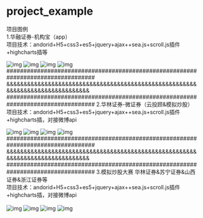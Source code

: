 # project_example
项目图例   <br/>
1.华融证券-机构宝（app）    <br/>
项目技术：andorid+H5+css3+es5+jquery+ajax++sea.js+scroll.js插件+highcharts插等  <br/>

![img](https://github.com/AntonySufer/project_example/blob/master/githubImg/2.jpg)
![img](https://github.com/AntonySufer/project_example/blob/master/githubImg/4.png)
![img](https://github.com/AntonySufer/project_example/blob/master/githubImg/6.png)
![img](https://github.com/AntonySufer/project_example/blob/master/githubImg/7.png)   
##################################################################################
&&&&&&&&&&&&&&&&&&&&&&&&&&&&&&&&&&&&&&&&&&&&&&&&&&&&&&&&&&&&&&&&&&&&&&&&&&&&&&&<br/>
##################################################################################
2.华林证券-微证券（云投顾&模拟炒股）  <br/>
项目技术：andorid+H5+css3+es5+jquery+ajax++sea.js+scroll.js插件+highcharts插，对接微博api    <br/>

![img](https://github.com/AntonySufer/project_example/blob/master/githubImg/hualin/1.png)
![img](https://github.com/AntonySufer/project_example/blob/master/githubImg/hualin/2.png)
![img](https://github.com/AntonySufer/project_example/blob/master/githubImg/hualin/3.png)
![img](https://github.com/AntonySufer/project_example/blob/master/githubImg/hualin/4.png)
##################################################################################
&&&&&&&&&&&&&&&&&&&&&&&&&&&&&&&&&&&&&&&&&&&&&&&&&&&&&&&&&&&&&&&&&&&&&&&&&&&&&&&<br/>
##################################################################################
3.模拟炒股大赛 华林证券&苏宁证券&山西证券&浙江证券等<br/>
项目技术：andorid+H5+css3+es5+jquery+ajax++sea.js+scroll.js插件+highcharts插，对接微博api<br/><br/>
![img](https://github.com/AntonySufer/project_example/blob/master/githubImg/chaogu/5.png)
![img](https://github.com/AntonySufer/project_example/blob/master/githubImg/chaogu/2.png)
![img](https://github.com/AntonySufer/project_example/blob/master/githubImg/chaogu/3.png)
![img](https://github.com/AntonySufer/project_example/blob/master/githubImg/chaogu/4.png)
